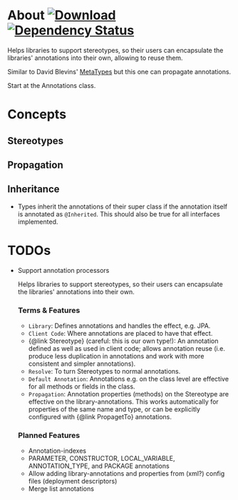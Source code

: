 # About [ ![Download](https://api.bintray.com/packages/t1/javaee-helpers/stereotype-helper/images/download.png) ](https://bintray.com/t1/javaee-helpers/stereotype-helper/_latestVersion) [![Dependency Status](https://www.versioneye.com/user/projects/53fb94f2e09da317ca000650/badge.svg?style=flat)](https://www.versioneye.com/user/projects/53fb94f2e09da317ca000650)

Helps libraries to support stereotypes, so their users can encapsulate the libraries' annotations into their own, allowing to reuse them.

Similar to David Blevins' [MetaTypes](https://github.com/dblevins/metatypes) but this one can propagate annotations.

Start at the Annotations class.

# Concepts #

## Stereotypes ##



## Propagation ##

## Inheritance ##

* Types inherit the annotations of their super class if the annotation itself is annotated as `@Inherited`. This should also be true for all interfaces implemented.

# TODOs #
* Support annotation processors


	Helps libraries to support stereotypes, so their users can encapsulate
	the libraries' annotations into their own.

	<h3>Terms &amp; Features</h3>
	<ul>
		<li><code>Library</code>: Defines annotations and handles the
			effect, e.g. JPA.
		<li><code>Client Code</code>: Where annotations are placed to
			have that effect.
		<li>{@link Stereotype} (careful: this is our own type!): An
			annotation defined as well as used in client code; allows annotation
			reuse (i.e. produce less duplication in annotations and work with
			more consistent and simpler annotations).
		<li><code>Resolve</code>: To turn Stereotypes to normal
			annotations.
		<li><code>Default Annotation</code>: Annotations e.g. on the
			class level are effective for all methods or fields in the class.
		<li><code>Propagation</code>: Annotation properties (methods) on
			the Stereotype are effective on the library-annotations. This works
			automatically for properties of the same name and type, or can be
			explicitly configured with {@link PropagetTo} annotations.
	</ul>

	<h3>Planned Features</h3>
	<ul>
		<li>Annotation-indexes
		<li>PARAMETER, CONSTRUCTOR, LOCAL_VARIABLE, ANNOTATION_TYPE, and
			PACKAGE annotations
		<li>Allow adding library-annotations and properties from (xml?)
			config files (deployment descriptors)
		<li>Merge list annotations
	</ul>
